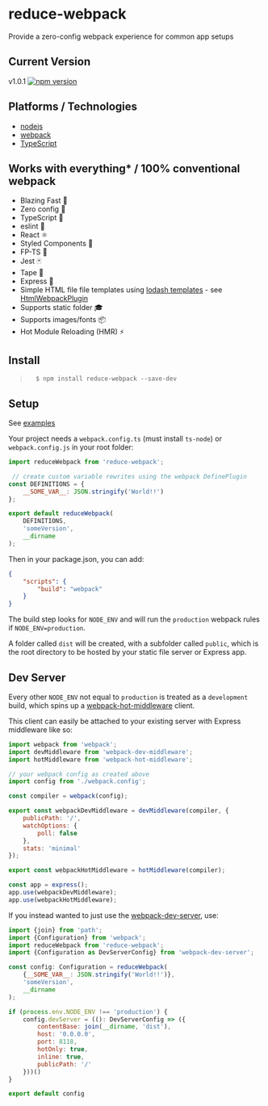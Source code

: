 # reduce-webpack
Provide a zero-config webpack experience for common app setups

## Current Version
v1.0.1
[![npm version](https://badge.fury.io/js/typescript.svg)](https://www.npmjs.com/package/reduce-webpack)

## Platforms / Technologies
* [nodejs](https://nodejs.org/)
* [webpack](https://webpack.js.org/)
* [TypeScript](https://typescriptlang.org/)

## Works with everything* / 100% conventional webpack
- Blazing Fast 🚀
- Zero config 📄
- TypeScript 💜
- eslint 🤝
- React ⚛️
- Styled Components :nail_care:
- FP-TS 💼
- Jest 🃏
- Tape 💼
- Express 💼
- Simple HTML file file templates using [lodash templates](https://lodash.com/docs#template) - see [HtmlWebpackPlugin](https://webpack.js.org/plugins/html-webpack-plugin/)
- Supports static folder 🎓
- Supports images/fonts 📦
- Hot Module Reloading (HMR) ⚡

## Install
>       $ npm install reduce-webpack --save-dev


## Setup
See [examples](./examples)

Your project needs a `webpack.config.ts` (must install `ts-node`) or `webpack.config.js` in your root folder:
```javascript
import reduceWebpack from 'reduce-webpack';

 // create custom variable rewrites using the webpack DefinePlugin
const DEFINITIONS = {
	__SOME_VAR__: JSON.stringify('World!!')
};

export default reduceWebpack(
	DEFINITIONS,
	'someVersion',
	__dirname
);
```

Then in your package.json, you can add:
```JSON
{
	"scripts": {
		"build": "webpack"
	}
}
```

The build step looks for `NODE_ENV` and will run the `production` webpack rules if `NODE_ENV=production`.

A folder called `dist` will be created, with a subfolder called `public`, which is the root directory to be hosted by your static file server or Express app.

## Dev Server
Every other `NODE_ENV` not equal to `production` is treated as a `development` build, which spins up a [webpack-hot-middleware](https://github.com/webpack-contrib/webpack-hot-middleware) client.

This client can easily be attached to your existing server with Express middleware like so:
```javascript
import webpack from 'webpack';
import devMiddleware from 'webpack-dev-middleware';
import hotMiddleware from 'webpack-hot-middleware';

// your webpack config as created above
import config from './webpack.config';

const compiler = webpack(config);

export const webpackDevMiddleware = devMiddleware(compiler, {
	publicPath: '/',
	watchOptions: {
		poll: false
	},
	stats: 'minimal'
});

export const webpackHotMiddleware = hotMiddleware(compiler);

const app = express();
app.use(webpackDevMiddleware);
app.use(webpackHotMiddleware);
```

If you instead wanted to just use the [webpack-dev-server](), use:
```javascript
import {join} from 'path';
import {Configuration} from 'webpack';
import reduceWebpack from 'reduce-webpack';
import {Configuration as DevServerConfig} from 'webpack-dev-server';

const config: Configuration = reduceWebpack(
	{__SOME_VAR__: JSON.stringify('World!!')},
	'someVersion',
	__dirname
);

if (process.env.NODE_ENV !== 'production') {
	config.devServer = ((): DevServerConfig => ({
		contentBase: join(__dirname, 'dist'),
		host: '0.0.0.0',
		port: 8118,
		hotOnly: true,
		inline: true,
		publicPath: '/'
	}))()
}

export default config
```
